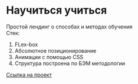 # Научиться учиться
Простой лендинг о способах и методах обучения  
Стек:
1. FLex-box
2. Абсолютное позиционирование
3. Анимации с помощью CSS
4. Структура построена по БЭМ методологии

[Ссылка на проект](https://nikita-trofimov.github.io/how-to-learn/)
